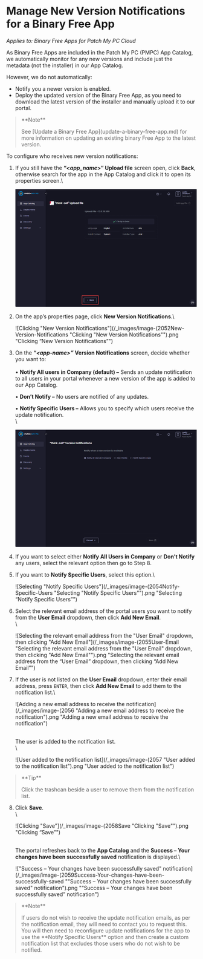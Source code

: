 # Manage New Version Notifications for a Binary Free App

_Applies to: Binary Free Apps for Patch My PC Cloud_

As Binary Free Apps are included in the Patch My PC (PMPC) App Catalog, we automatically monitor for any new versions and include just the metadata (not the installer) in our App Catalog.

However, we do not automatically:

* Notify you a newer version is enabled.
* Deploy the updated version of the Binary Free App, as you need to download the latest version of the installer and manually upload it to our portal.

<blockquote class="wp-block-quote">
<p>**Note**</p>
<p>See [Update a Binary Free App](update-a-binary-free-app.md) for more information on updating an existing binary Free App to the latest version.</p>
</blockquote>

To configure who receives new version notifications:

1.  If you still have the **“<**_**app\_name**_**>” Upload file** screen open, click **Back**, otherwise search for the app in the App Catalog and click it to open its properties screen.\


    ![](/_images/image-(2051).png "")


2.  On the app’s properties page, click **New Version Notifications**.\


    ![Clicking "New Version Notifications"](/_images/image-(2052New-Version-Notifications "Clicking \"New Version Notifications\"").png "Clicking “New Version Notifications”")


3.  On the **“**_**\<app-name>”**_**&#x20;Version Notifications** screen, decide whether you want to:\
    \
    • **Notify All users in Company (default) –** Sends an update notification to all users in your portal whenever a new version of the app is added to our App Catalog.

    • **Don’t Notify –** No users are notified of any updates.

    • **Notify Specific Users –** Allows you to specify which users receive the update notification.\
    \


    ![](/_images/image-(2053).png "")


4. If you want to select either **Notify All Users in Company** or **Don’t Notify** any users, select the relevant option then go to Step 8.
5.  If you want to **Notify Specific Users**, select this option.\


    ![Selecting "Notify Specific Users"](/_images/image-(2054Notify-Specific-Users "Selecting \"Notify Specific Users\"").png "Selecting “Notify Specific Users”")


6.  Select the relevant email address of the portal users you want to notify from the **User Email** dropdown, then click **Add New Email**.\
    \


    ![Selecting the relevant email address from the "User Email" dropdown, then clicking "Add New Email"](/_images/image-(2055User-Email "Selecting the relevant email address from the \"User Email\" dropdown, then clicking \"Add New Email\"").png "Selecting the relevant email address from the “User Email” dropdown, then clicking “Add New Email”")


7.  If the user is not listed on the **User Email** dropdown, enter their email address, press `ENTER`, then click **Add New Email** to add them to the notification list.\


    ![Adding a new email address to receive the notification](/_images/image-(2056 "Adding a new email address to receive the notification").png "Adding a new email address to receive the notification")

    \
    The user is added to the notification list.\
    \


    ![User added to the notification list](/_images/image-(2057 "User added to the notification list").png "User added to the notification list")

<blockquote class="wp-block-quote">
<p>**Tip**</p>
<p>Click the trashcan beside a user to remove them from the notification list.</p>
</blockquote>

8.  Click **Save**.\
    \


    ![Clicking "Save"](/_images/image-(2058Save "Clicking \"Save\"").png "Clicking “Save”")

    \
    The portal refreshes back to the **App Catalog** and the **Success – Your changes have been successfully saved** notification is displayed.\


    !["Success – Your changes have been successfully saved" notification](/_images/image-(2059Success-Your-changes-have-been-successfully-saved "\"Success – Your changes have been successfully saved\" notification").png "“Success – Your changes have been successfully saved” notification")



<blockquote class="wp-block-quote">
<p>**Note**</p>
<p>If users do not wish to receive the update notification emails, as per the notification email, they will need to contact you to request this. You will then need to reconfigure update notifications for the app to use the **Notify Specific Users** option and then create a custom notification list that excludes those users who do not wish to be notified.</p>
</blockquote>